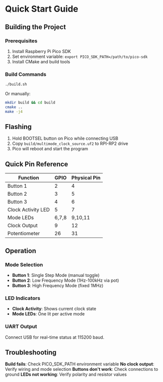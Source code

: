 # Quick Start Guide

## Building the Project

### Prerequisites
1. Install Raspberry Pi Pico SDK
2. Set environment variable: `export PICO_SDK_PATH=/path/to/pico-sdk`
3. Install CMake and build tools

### Build Commands
```bash
./build.sh
```

Or manually:
```bash
mkdir build && cd build
cmake ..
make -j4
```

## Flashing

1. Hold BOOTSEL button on Pico while connecting USB
2. Copy `build/multimode_clock_source.uf2` to RPI-RP2 drive
3. Pico will reboot and start the program

## Quick Pin Reference

| Function | GPIO | Physical Pin |
|----------|------|--------------|
| Button 1 | 2 | 4 |
| Button 2 | 3 | 5 |
| Button 3 | 4 | 6 |
| Clock Activity LED | 5 | 7 |
| Mode LEDs | 6,7,8 | 9,10,11 |
| Clock Output | 9 | 12 |
| Potentiometer | 26 | 31 |

## Operation

### Mode Selection
- **Button 1**: Single Step Mode (manual toggle)
- **Button 2**: Low Frequency Mode (1Hz-100kHz via pot)
- **Button 3**: High Frequency Mode (fixed 1MHz)

### LED Indicators
- **Clock Activity**: Shows current clock state
- **Mode LEDs**: One lit per active mode

### UART Output
Connect USB for real-time status at 115200 baud.

## Troubleshooting

**Build fails**: Check PICO_SDK_PATH environment variable
**No clock output**: Verify wiring and mode selection
**Buttons don't work**: Check connections to ground
**LEDs not working**: Verify polarity and resistor values